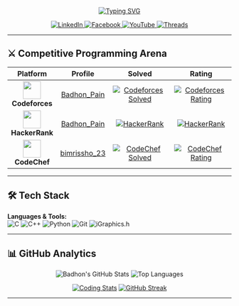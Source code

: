 <p align="center">
  <a href="https://git.io/typing-svg"><img src="https://readme-typing-svg.herokuapp.com?&font=Comic+Neue&weight=800&size=26&duration=4000&pause=900&color=E7C4F2&center=true&vCenter=true&width=435&lines=Hi+there!+I'm+Badhon;BUET+CSE+Undergrad+Student;Competitive+Programmer;Problem+Solver" alt="Typing SVG" /></a>
</p>

<p align="center">
  <a href="https://linkedin.com/in/badhon-pain-634341378">
    <img src="https://img.shields.io/badge/LinkedIn-0077B5?style=for-the-badge&logo=linkedin&logoColor=white" alt="LinkedIn">
  </a>
  <a href="https://facebook.com/share/1KyWzuuKhY/">
    <img src="https://img.shields.io/badge/Facebook-1877F2?style=for-the-badge&logo=facebook&logoColor=white" alt="Facebook">
  </a>
  <a href="https://youtube.com/@thursty_pain_2022">
    <img src="https://img.shields.io/badge/YouTube-FF0000?style=for-the-badge&logo=youtube&logoColor=white" alt="YouTube">
  </a>
  <a href="https://www.threads.net/@mr_pain_102">
    <img src="https://img.shields.io/badge/Threads-000000?style=for-the-badge&logo=threads&logoColor=white" alt="Threads">
  </a>
</p>

---

## ⚔️ Competitive Programming Arena

<div align="center">

| Platform | Profile | Solved | Rating |
|:---:|:---:|:---:|:---:|
| <img src="https://cdn.jsdelivr.net/gh/devicons/devicon/icons/codeforces/codeforces-original.svg" width="40" /> <br> **Codeforces** | [Badhon_Pain](https://codeforces.com/profile/Badhon_Pain) | [![Codeforces Solved](https://img.shields.io/badge/dynamic/json?label=solved&query=result&url=https://codeforces-badge.vercel.app/api/Solved/Badhon_Pain&color=blueviolet&logo=codeforces)](https://codeforces.com/profile/Badhon_Pain) | [![Codeforces Rating](https://img.shields.io/badge/dynamic/json?label=rating&query=result&url=https://codeforces-badge.vercel.app/api/Rating/Badhon_Pain&color=red&logo=codeforces)](https://codeforces.com/profile/Badhon_Pain) |
| <img src="https://cdn.jsdelivr.net/gh/devicons/devicon/icons/hackerrank/hackerrank-original.svg" width="40" /> <br> **HackerRank** | [Badhon_Pain](https://www.hackerrank.com/profile/badhonpain48) | [![HackerRank](https://img.shields.io/badge/dynamic/json?label=solved&query=scores%5B0%5D.score&url=https://api.github.com/users/BadhonPain&color=00EA64&logo=hackerrank)](https://www.hackerrank.com/profile/badhonpain48) | [![HackerRank](https://img.shields.io/badge/6%20Star-Gold-yellow?logo=hackerrank)](https://www.hackerrank.com/profile/badhonpain48) |
| <img src="https://cdn.jsdelivr.net/gh/devicons/devicon/icons/codechef/codechef-original.svg" width="40" /> <br> **CodeChef** | [bimrissho_23](https://www.codechef.com/users/bimrissho_23) | [![CodeChef Solved](https://img.shields.io/badge/dynamic/json?label=solved&query=result&url=https://codechef-badge.vercel.app/api/Solved/bimrissho_23&color=7B5A43&logo=codechef)](https://www.codechef.com/users/bimrissho_23) | [![CodeChef Rating](https://img.shields.io/badge/dynamic/json?label=rating&query=result&url=https://codechef-badge.vercel.app/api/Rating/bimrissho_23&color=AA9B84&logo=codechef)](https://www.codechef.com/users/bimrissho_23) |

</div>


---

## 🛠️ Tech Stack
**Languages & Tools:**  
![C](https://img.shields.io/badge/C-00599C?style=for-the-badge&logo=c&logoColor=white)
![C++](https://img.shields.io/badge/C++-00599C?style=for-the-badge&logo=c%2B%2B&logoColor=white)
![Python](https://img.shields.io/badge/Python-3776AB?style=for-the-badge&logo=python&logoColor=white)
![Git](https://img.shields.io/badge/Git-F05032?style=for-the-badge&logo=git&logoColor=white)
![iGraphics.h](https://img.shields.io/badge/iGraphics-FF6600?style=for-the-badge)

---

## 📊 GitHub Analytics

<div align="center">

![Badhon's GitHub Stats](https://github-readme-stats.vercel.app/api?username=BadhonPain&show_icons=true&theme=radical&hide_border=true)
![Top Languages](https://github-readme-stats.vercel.app/api/top-langs/?username=BadhonPain&layout=compact&theme=radical&hide_border=true)

[![Coding Stats](https://github-readme-activity-graph.vercel.app/graph?username=BadhonPain&theme=react-dark&hide_border=true&area=true&custom_title=My%20Commit%20Graph)](https://github.com/BadhonPain)
[![GitHub Streak](https://streak-stats.demolab.com?user=BadhonPain&theme=holi-theme&fire=FF0000&currStreakLabel=FF0000&hide_border=true)](https://git.io/streak-stats)

</div>

---
